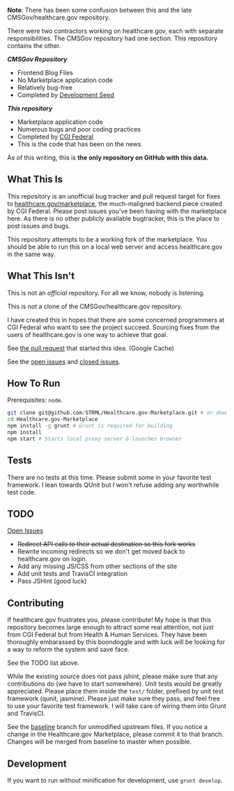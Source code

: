 **Note**: There has been some confusion between this and the late CMSGov/healthcare.gov repository.

There were two contractors working on healthcare.gov, each with separate responsibilities. The CMSGov
repository had one section. This repository contains the other.

***CMSGov Repository***
- Frontend Blog Files
- No Marketplace application code
- Relatively bug-free
- Completed by [Development Seed](http://developmentseed.org/)

***This repository***
- Marketplace application code
- Numerous bugs and poor coding practices
- Completed by [CGI Federal](http://www.cgi.com/en/us-federal/services-solutions)
- This is the code that has been on the news.

As of this writing, this is **the only repository on GitHub with this data.**

What This Is
------------

This repository is an unofficial bug tracker and pull request target for fixes
to [healthcare.gov/marketplace](https://healthcare.gov/marketplace/global/en_US/registration),
the much-maligned backend piece created by CGI Federal. Please post issues you've been having
with the marketplace here. As there is no other publicly available bugtracker, this is the place
to post issues and bugs.

This repository attempts to be a working fork of the marketplace. You should be able to run this
on a local web server and access healthcare.gov in the same way.


What This Isn't
---------------

This is not an *official* repository. For all we know, nobody is listening.

This is not a clone of the CMSGov/healthcare.gov repository.

I have created this in hopes that there are some concerned programmers at CGI Federal who want to see
the project succeed. Sourcing fixes from the users of healthcare.gov is one way to achieve that goal.

See [the pull request](http://webcache.googleusercontent.com/search?q=cache:Tqg9LB2D2aYJ:https://github.com/CMSgov/healthcare.gov/pull/31+&cd=3&hl=en&ct=clnk) that started this idea. 
(Google Cache)

See the [open issues](https://github.com/STRML/Healthcare.gov-Marketplace/issues) and 
[closed issues](https://github.com/STRML/Healthcare.gov-Marketplace/issues?page=1&state=closed).


How To Run
----------

Prerequisites: `node`.

```bash
git clone git@github.com:STRML/Healthcare.gov-Marketplace.git # or download ZIP
cd Healthcare.gov-Marketplace
npm install -g grunt # Grunt is required for building
npm install
npm start # Starts local proxy server & launches browser
```

Tests
-----

There are no tests at this time. Please submit some in your favorite test framework. I lean towards QUnit but 
I won't refuse adding any worthwhile test code.


TODO
----

[Open Issues](https://github.com/STRML/Healthcare.gov-Marketplace/issues)
* ~~Redirect API calls to their actual destination so this fork works~~
* Rewrite incoming redirects so we don't get moved back to healthcare.gov on login.
* Add any missing JS/CSS from other sections of the site
* Add unit tests and TravisCI integration
* Pass JSHint (good luck)


Contributing
------------

If healthcare.gov frustrates you, please contribute! My hope is that this repository becomes large enough
to attract some real attention, not just from CGI Federal but from Health & Human Services. They have been thoroughly
embarassed by this boondoggle and with luck will be looking for a way to reform the system and save face.

See the TODO list above.

While the existing source does not pass jshint, please make sure that any contributions do (we have to start somewhere).
Unit tests would be greatly appreciated. Please place them inside the `test/` folder, prefixed by unit test framework
(qunit, jasmine). Please just make sure they pass, and feel free to use your favorite test framework. I will take care
of wiring them into Grunt and TravisCI.

See the [baseline](https://github.com/STRML/Healthcare.gov-Marketplace/tree/baseline) branch for unmodified
upstream files. If you notice a change in the Healthcare.gov Marketplace, please commit it to that branch. Changes
will be merged from baseline to master when possible.

Development
-----------

If you want to run without minification for development, use `grunt develop`.
